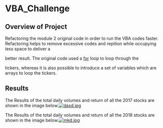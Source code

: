 # VBA_Challenge

## Overview of Project

Refactoring the module 2 original code in order to run the VBA codes faster. Refactoring helps to remove excessive codes and repition while occupying less space to deliver a

better result. The original code used a [for](https://docs.microsoft.com/en-us/office/vba/language/reference/user-interface-help/fornext-statement) loop to loop through the 

tickers, whereas it is also possible to introduce a set of variables which are arrays to loop the tickers.

## Results

The Results of the total daily volumes and return of all the 2017 stocks are shown in the image below.[![dasd.jpg](https://i.postimg.cc/v8XZdgtC/dasd.jpg)](https://postimg.cc/9zRhdfSB)

The Results of the total daily volumes and return of all the 2018 stocks are shown in the image below.[![mkd.jpg](https://i.postimg.cc/268gd6LB/mkd.jpg)](https://postimg.cc/CZXvSwNF)
